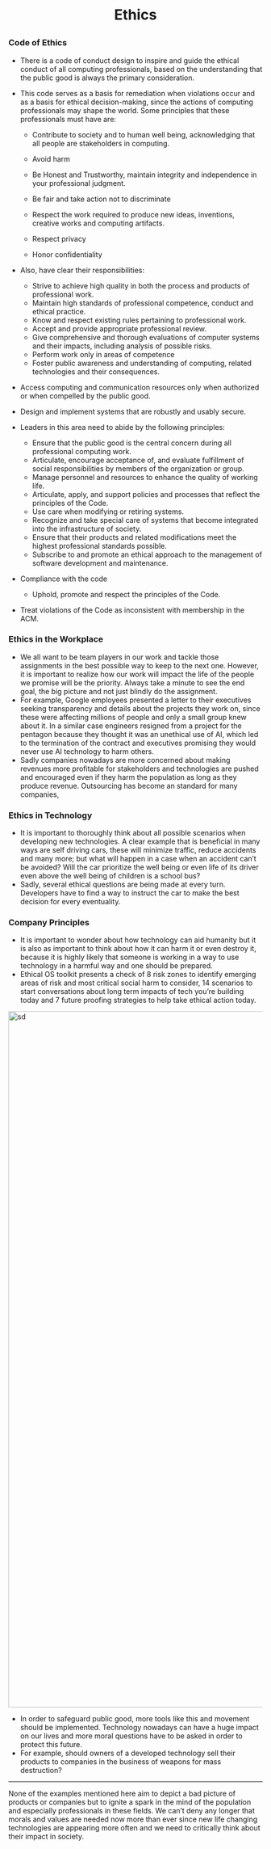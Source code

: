 # <p align="center"> Ethics

### Code of Ethics
* There is a code of conduct design to inspire and guide the ethical conduct of all computing professionals, based on the understanding that the public good is always the primary consideration. 
* This code serves as a basis for remediation when violations occur and as a basis for ethical decision-making, since the actions of computing professionals may shape the world. Some principles that these professionals must have are:
	* Contribute to society and to human well being, acknowledging that all people are stakeholders in computing.
	* Avoid harm
	* Be Honest and Trustworthy, maintain integrity and independence in your professional judgment.

	* Be fair and take action not to discriminate
	* Respect the work required to produce new ideas, inventions, creative works and computing artifacts.
	* Respect privacy
	* Honor confidentiality

* Also, have clear their responsibilities:
	* Strive to achieve high quality in both the process and products of professional work.
	* Maintain high standards of professional competence, conduct and ethical practice.
	* Know and respect existing rules pertaining to professional work.
	* Accept and provide appropriate professional review.
	* Give comprehensive and thorough evaluations of computer systems and their impacts, including analysis of possible risks.
	* Perform work only in areas of competence
	* Foster public awareness and understanding of computing, related technologies and their consequences.
* Access computing and communication resources only when authorized or when compelled by the public good.
* Design and implement systems that are robustly and usably secure.

* Leaders in this area need to abide by the following principles:
	* Ensure that the public good is the central concern during all professional computing work.
	* Articulate, encourage acceptance of, and evaluate fulfillment of social responsibilities by members of the organization or group.
	* Manage personnel and resources to enhance the quality of working life.
	* Articulate, apply, and support policies and processes that reflect the principles of the Code.
	* Use care when modifying or retiring systems.
	* Recognize and take special care of systems that become integrated into the infrastructure of society.
	* Ensure that their products and related modifications meet the highest professional standards possible.
	* Subscribe to and promote an ethical approach to the management of software development and maintenance.

* Compliance with the code
	* Uphold, promote and respect the principles of the Code.
* Treat violations of the Code as inconsistent with membership in the ACM.

### Ethics in the Workplace
* We all want to be team players in our work and tackle those assignments in the best possible way to keep to the next one. However, it is important to realize how our work will impact the life of the people we promise will be the priority. Always take a minute to see the end goal, the big picture and not just blindly do the assignment.
* For example, Google employees presented a letter to their executives seeking transparency and details about the projects they work on, since these were affecting millions of people and only a small group knew about it. In a similar case engineers resigned from a project for the pentagon because they thought it was an unethical use of AI, which led to the termination of the contract and executives promising they would never use AI technology to harm others.
*  Sadly companies nowadays are more concerned about making revenues more profitable for stakeholders and technologies are pushed and encouraged even if they harm the population as long as they produce revenue. Outsourcing has become an standard for many companies, 

### Ethics in Technology
* It is important to thoroughly think about all possible scenarios when developing new technologies. A clear example that is beneficial in many ways are self driving cars, these will minimize traffic, reduce accidents and many more; but what will happen in a case when an accident can’t be avoided? Will the car prioritize the well being or even life of its driver even above the well being of children is a school bus?
* Sadly, several ethical questions are being made at every turn. Developers have to find a way to instruct the car to make the best decision for every eventuality.  

### Company Principles
* It is important to wonder about how technology can aid humanity but it is also as important to think about how it can harm it or even destroy it, because it is highly likely that someone is working in a way to use technology in a harmful way and one should be prepared.
* Ethical OS toolkit presents a check of 8 risk zones to identify emerging areas of risk and most critical social harm to consider, 14 scenarios to start conversations about long term impacts of tech you’re building today and 7 future proofing strategies to help take ethical action today.

<img width="1378" alt="sd" src="https://user-images.githubusercontent.com/97658998/201837539-e3a5c033-5d6c-4172-a3db-2fdaaddccdd8.png">

* In order to safeguard public good, more tools like this and movement should be implemented. Technology nowadays can have a huge impact on our lives and more moral questions have to be asked in order to protect this future.
* For example, should owners of a developed technology sell their products to companies in the business of weapons for mass destruction?

---------------------

None of the examples mentioned here aim to depict a bad picture of products or companies but to ignite a spark in the mind of the population and especially professionals in these fields. We can’t deny any longer that morals and values are needed now more than ever since new life changing technologies are appearing more often and we need to critically think about their impact in society. 

